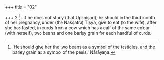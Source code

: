 +++
title = "02"

+++
2 [^2] . If he does not study (that Upaniṣad), he should in the third month of her pregnancy, under (the Nakṣatra) Tiṣya, give to eat (to the wife), after she has fasted, in curds from a cow which has a calf of the same colour (with herself), two beans and one barley grain for each handful of curds.


[^2]:  'He should give her the two beans as a symbol of the testicles, and the barley grain as a symbol of the penis.' Nārāyaṇa.
